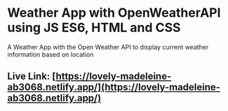 # Weather App with OpenWeatherAPI using JS ES6, HTML and CSS
A Weather App with the Open Weather API to display current weather information based on location
## Live Link: [https://lovely-madeleine-ab3068.netlify.app/](https://lovely-madeleine-ab3068.netlify.app/)
